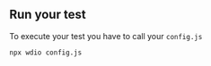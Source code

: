 ## Run your test

To execute your test you have to call your `config.js`

```bash
npx wdio config.js
```
